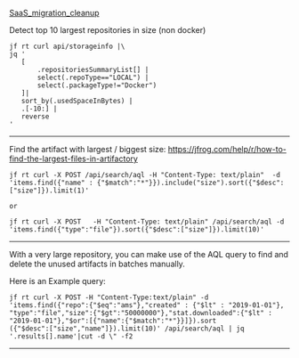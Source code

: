 [SaaS_migration_cleanup](https://docs.google.com/document/d/1VdafCaAjkpplHbWco1R6OpMY2VqQJKu_kJ0o16tySIo/edit#)

Detect top 10 largest repositories in size (non docker)
```text
jf rt curl api/storageinfo |\
jq '
   [
       .repositoriesSummaryList[] |
       select(.repoType=="LOCAL") |
       select(.packageType!="Docker")
   ]|
   sort_by(.usedSpaceInBytes) |
   .[-10:] |
   reverse
'
```
---

Find the artifact with largest / biggest size:
https://jfrog.com/help/r/how-to-find-the-largest-files-in-artifactory
```text
jf rt curl -X POST /api/search/aql -H "Content-Type: text/plain"  -d 'items.find({"name" : {"$match":"*"}}).include("size").sort({"$desc": ["size"]}).limit(1)'

or

jf rt curl -X POST   -H "Content-Type: text/plain" /api/search/aql -d 'items.find({"type":"file"}).sort({"$desc":["size"]}).limit(10)'

```

---

With a very large repository, you can make use of the AQL query to find and delete the unused artifacts in batches manually.

Here is an Example query:
```text
jf rt curl -X POST -H "Content-Type:text/plain" -d 'items.find({"repo":{"$eq":"ams"},"created" : {"$lt" : "2019-01-01"},
"type":"file","size":{"$gt":"50000000"},"stat.downloaded":{"$lt" : "2019-01-01"},"$or":[{"name":{"$match":"*"}}]}).sort
({"$desc":["size","name"]}).limit(10)' /api/search/aql | jq '.results[].name'|cut -d \" -f2
```
---
